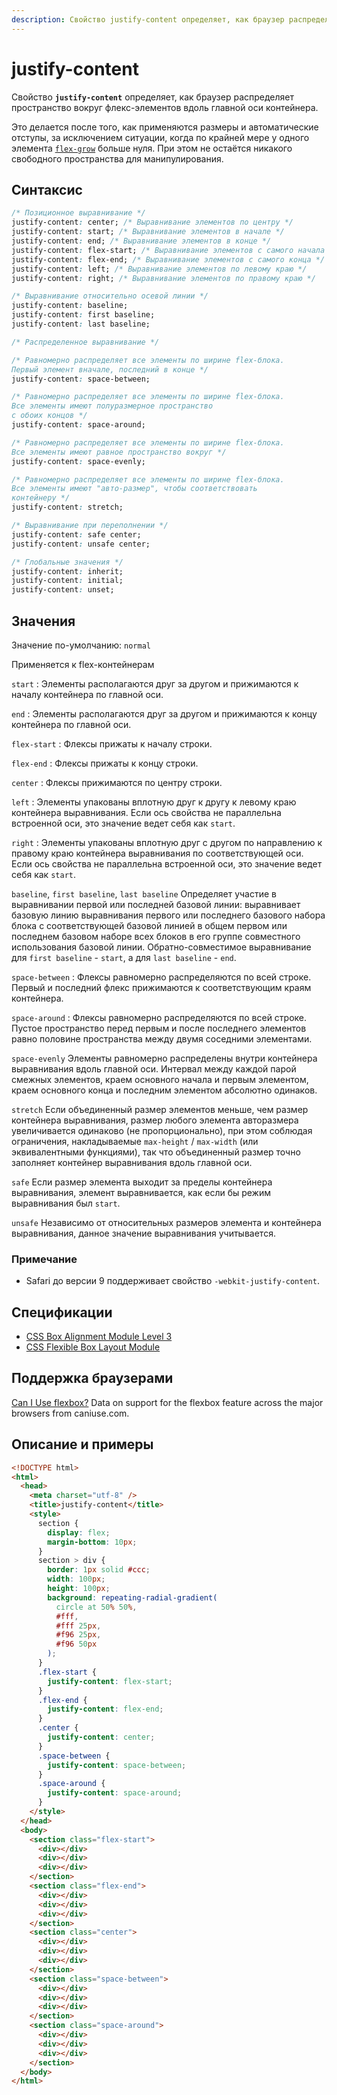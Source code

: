 ```yaml
---
description: Свойство justify-content определяет, как браузер распределяет пространство вокруг флекс-элементов вдоль главной оси контейнера
---
```


# justify-content

Свойство **`justify-content`** определяет, как браузер распределяет пространство вокруг флекс-элементов вдоль главной оси контейнера.

Это делается после того, как применяются размеры и автоматические отступы, за исключением ситуации, когда по крайней мере у одного элемента [`flex-grow`](flex-grow.md) больше нуля. При этом не остаётся никакого свободного пространства для манипулирования.

## Синтаксис

```css
/* Позиционное выравнивание */
justify-content: center; /* Выравнивание элементов по центру */
justify-content: start; /* Выравнивание элементов в начале */
justify-content: end; /* Выравнивание элементов в конце */
justify-content: flex-start; /* Выравнивание элементов с самого начала */
justify-content: flex-end; /* Выравнивание элементов с самого конца */
justify-content: left; /* Выравнивание элементов по левому краю */
justify-content: right; /* Выравнивание элементов по правому краю */

/* Выравнивание относительно осевой линии */
justify-content: baseline;
justify-content: first baseline;
justify-content: last baseline;

/* Распределенное выравнивание */

/* Равномерно распределяет все элементы по ширине flex-блока.
Первый элемент вначале, последний в конце */
justify-content: space-between;

/* Равномерно распределяет все элементы по ширине flex-блока.
Все элементы имеют полуразмерное пространство
с обоих концов */
justify-content: space-around;

/* Равномерно распределяет все элементы по ширине flex-блока.
Все элементы имеют равное пространство вокруг */
justify-content: space-evenly;

/* Равномерно распределяет все элементы по ширине flex-блока.
Все элементы имеют "авто-размер", чтобы соответствовать
контейнеру */
justify-content: stretch;

/* Выравнивание при переполнении */
justify-content: safe center;
justify-content: unsafe center;

/* Глобальные значения */
justify-content: inherit;
justify-content: initial;
justify-content: unset;
```

## Значения

Значение по-умолчанию: `normal`

Применяется к flex-контейнерам

`start`
: Элементы располагаются друг за другом и прижимаются к началу контейнера по главной оси.

`end`
: Элементы располагаются друг за другом и прижимаются к концу контейнера по главной оси.

`flex-start`
: Флексы прижаты к началу строки.

`flex-end`
: Флексы прижаты к концу строки.

`center`
: Флексы прижимаются по центру строки.

`left`
: Элементы упакованы вплотную друг к другу к левому краю контейнера выравнивания. Если ось свойства не параллельна встроенной оси, это значение ведет себя как `start`.

`right`
: Элементы упакованы вплотную друг с другом по направлению к правому краю контейнера выравнивания по соответствующей оси. Если ось свойства не параллельна встроенной оси, это значение ведет себя как `start`.

`baseline`, `first baseline`, `last baseline`
Определяет участие в выравнивании первой или последней базовой линии: выравнивает базовую линию выравнивания первого или последнего базового набора блока с соответствующей базовой линией в общем первом или последнем базовом наборе всех блоков в его группе совместного использования базовой линии. Обратно-совместимое выравнивание для `first baseline` - `start`, а для `last baseline` - `end`.

`space-between`
: Флексы равномерно распределяются по всей строке. Первый и последний флекс прижимаются к соответствующим краям контейнера.

`space-around`
: Флексы равномерно распределяются по всей строке. Пустое пространство перед первым и после последнего элементов равно половине пространства между двумя соседними элементами.

`space-evenly`
Элементы равномерно распределены внутри контейнера выравнивания вдоль главной оси. Интервал между каждой парой смежных элементов, краем основного начала и первым элементом, краем основного конца и последним элементом абсолютно одинаков.

`stretch`
Если объединенный размер элементов меньше, чем размер контейнера выравнивания, размер любого элемента авторазмера увеличивается одинаково (не пропорционально), при этом соблюдая ограничения, накладываемые `max-height` / `max-width` (или эквивалентными функциями), так что объединенный размер точно заполняет контейнер выравнивания вдоль главной оси.

`safe`
Если размер элемента выходит за пределы контейнера выравнивания, элемент выравнивается, как если бы режим выравнивания был `start`.

`unsafe`
Независимо от относительных размеров элемента и контейнера выравнивания, данное значение выравнивания учитывается.

### Примечание

- Safari до версии 9 поддерживает свойство `-webkit-justify-content`.

## Спецификации

- [CSS Box Alignment Module Level 3](https://drafts.csswg.org/css-align-3/#propdef-justify-content)
- [CSS Flexible Box Layout Module](https://www.w3.org/TR/css-flexbox/#propdef-justify-content)

## Поддержка браузерами

<p class="ciu_embed" data-feature="flexbox" data-periods="future_1,current,past_1,past_2">
<a href="http://caniuse.com/#feat=flexbox">Can I Use flexbox?</a> Data on support for the flexbox feature across the major browsers from caniuse.com.
</p>

## Описание и примеры

```html
<!DOCTYPE html>
<html>
  <head>
    <meta charset="utf-8" />
    <title>justify-content</title>
    <style>
      section {
        display: flex;
        margin-bottom: 10px;
      }
      section > div {
        border: 1px solid #ccc;
        width: 100px;
        height: 100px;
        background: repeating-radial-gradient(
          circle at 50% 50%,
          #fff,
          #fff 25px,
          #f96 25px,
          #f96 50px
        );
      }
      .flex-start {
        justify-content: flex-start;
      }
      .flex-end {
        justify-content: flex-end;
      }
      .center {
        justify-content: center;
      }
      .space-between {
        justify-content: space-between;
      }
      .space-around {
        justify-content: space-around;
      }
    </style>
  </head>
  <body>
    <section class="flex-start">
      <div></div>
      <div></div>
      <div></div>
    </section>
    <section class="flex-end">
      <div></div>
      <div></div>
      <div></div>
    </section>
    <section class="center">
      <div></div>
      <div></div>
      <div></div>
    </section>
    <section class="space-between">
      <div></div>
      <div></div>
      <div></div>
    </section>
    <section class="space-around">
      <div></div>
      <div></div>
      <div></div>
    </section>
  </body>
</html>
```
